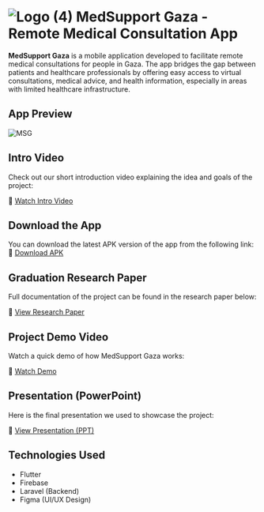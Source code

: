 #  ![Logo (4)](https://github.com/user-attachments/assets/e48be844-dcc7-4748-adde-c87c2739ea6d)  MedSupport Gaza - Remote Medical Consultation App  


**MedSupport Gaza** is a mobile application developed to facilitate remote medical consultations for people in Gaza. The app bridges the gap between patients and healthcare professionals by offering easy access to virtual consultations, medical advice, and health information, especially in areas with limited healthcare infrastructure.


## App Preview

![MSG](https://github.com/user-attachments/assets/1ee1109a-a7dc-421e-b69b-a9107353df67)


## Intro Video

Check out our short introduction video explaining the idea and goals of the project:

🔗 [Watch Intro Video](https://drive.google.com/file/d/1qxsPIM4xfQqrRDYaJ9eH0gNDgcujwHS7/view?usp=drive_link)


## Download the App

You can download the latest APK version of the app from the following link:
🔗 [Download APK](https://drive.google.com/file/d/1gKQmCMkvGNDToCj_pEznZVvZ5ZmImWwk/view?usp=drive_link)

## Graduation Research Paper

Full documentation of the project can be found in the research paper below:

🔗 [View Research Paper](https://drive.google.com/file/d/1PEhc5SBtfaxv707PGMXmssrpF7aMAYee/view?usp=drive_link)


## Project Demo Video

Watch a quick demo of how MedSupport Gaza works:

🔗 [Watch Demo](https://drive.google.com/file/d/1c1TcwcG1pOzvUN32fUpmOLfJDaqYSrcx/view?usp=drive_link)


## Presentation (PowerPoint)

Here is the final presentation we used to showcase the project:

🔗 [View Presentation (PPT)](https://docs.google.com/presentation/d/1CWW-17y6G5tmrav6pbULsN5V9tnpkQQR/edit?usp=drive_link&ouid=112386082573091754840&rtpof=true&sd=true)


## Technologies Used

- Flutter
- Firebase
- Laravel (Backend)
- Figma (UI/UX Design)


